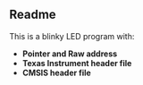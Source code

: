 ## Readme  
This is a blinky LED program with:
* **Pointer and Raw address** 
* **Texas Instrument header file**
* **CMSIS header file**  